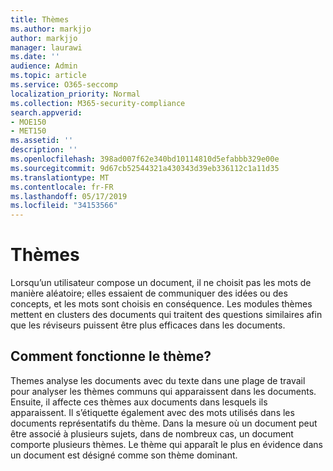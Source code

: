```yaml
---
title: Thèmes
ms.author: markjjo
author: markjjo
manager: laurawi
ms.date: ''
audience: Admin
ms.topic: article
ms.service: O365-seccomp
localization_priority: Normal
ms.collection: M365-security-compliance
search.appverid:
- MOE150
- MET150
ms.assetid: ''
description: ''
ms.openlocfilehash: 398ad007f62e340bd10114810d5efabbb329e00e
ms.sourcegitcommit: 9d67cb52544321a430343d39eb336112c1a11d35
ms.translationtype: MT
ms.contentlocale: fr-FR
ms.lasthandoff: 05/17/2019
ms.locfileid: "34153566"
---
```

# <a name="themes"></a>Thèmes

Lorsqu’un utilisateur compose un document, il ne choisit pas les mots de manière aléatoire; elles essaient de communiquer des idées ou des concepts, et les mots sont choisis en conséquence. Les modules thèmes mettent en clusters des documents qui traitent des questions similaires afin que les réviseurs puissent être plus efficaces dans les documents.

## <a name="how-does-themes-work"></a>Comment fonctionne le thème?

Themes analyse les documents avec du texte dans une plage de travail pour analyser les thèmes communs qui apparaissent dans les documents. Ensuite, il affecte ces thèmes aux documents dans lesquels ils apparaissent. Il s’étiquette également avec des mots utilisés dans les documents représentatifs du thème. Dans la mesure où un document peut être associé à plusieurs sujets, dans de nombreux cas, un document comporte plusieurs thèmes. Le thème qui apparaît le plus en évidence dans un document est désigné comme son thème dominant.
